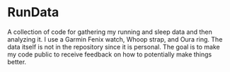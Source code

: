# RunData
A collection of code for gathering my running and sleep data and then analyzing it.  I use a Garmin Fenix watch, Whoop strap, and Oura ring.  The data itself is not in the repository since it is personal.  The goal is to make my code public to receive feedback on how to potentially make things better.
